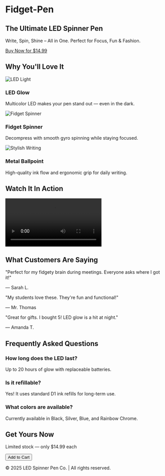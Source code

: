 # Fidget-Pen
<!DOCTYPE html>
<html lang="en">
<head>
  <meta charset="UTF-8" />
  <meta name="viewport" content="width=device-width, initial-scale=1.0" />
  <title>LED Spinner Pen - Decompression Redefined</title>
  <script src="https://cdn.tailwindcss.com"></script>
</head>
<body class="bg-gray-100 text-gray-900">
  <!-- Hero -->
  <section class="bg-gradient-to-r from-indigo-600 to-purple-600 text-white py-20">
    <div class="container mx-auto px-6 text-center">
      <h1 class="text-4xl md:text-6xl font-bold mb-4">The Ultimate LED Spinner Pen</h1>
      <p class="text-xl mb-8">Write, Spin, Shine – All in One. Perfect for Focus, Fun & Fashion.</p>
      <a href="#buy" class="bg-white text-indigo-700 font-semibold px-6 py-3 rounded-full hover:bg-indigo-100">Buy Now for $14.99</a>
    </div>
  </section>

  <!-- Product Features -->
  <section class="py-16 px-6 md:px-20 bg-white">
    <h2 class="text-3xl font-bold text-center mb-12">Why You'll Love It</h2>
    <div class="grid md:grid-cols-3 gap-10 text-center">
      <div>
        <img src="https://cdn-icons-png.flaticon.com/512/854/854894.png" class="w-20 mx-auto mb-4" alt="LED Light" />
        <h3 class="font-semibold text-lg">LED Glow</h3>
        <p>Multicolor LED makes your pen stand out — even in the dark.</p>
      </div>
      <div>
        <img src="https://cdn-icons-png.flaticon.com/512/809/809957.png" class="w-20 mx-auto mb-4" alt="Fidget Spinner" />
        <h3 class="font-semibold text-lg">Fidget Spinner</h3>
        <p>Decompress with smooth gyro spinning while staying focused.</p>
      </div>
      <div>
        <img src="https://cdn-icons-png.flaticon.com/512/2983/2983799.png" class="w-20 mx-auto mb-4" alt="Stylish Writing" />
        <h3 class="font-semibold text-lg">Metal Ballpoint</h3>
        <p>High-quality ink flow and ergonomic grip for daily writing.</p>
      </div>
    </div>
  </section>

  <!-- Demo Section -->
  <section class="py-16 bg-gray-100 text-center">
    <h2 class="text-3xl font-bold mb-6">Watch It In Action</h2>
    <div class="max-w-4xl mx-auto">
      <video class="w-full rounded-xl shadow-lg" controls>
        <source src="demo-video.mp4" type="video/mp4">
        Your browser does not support the video tag.
      </video>
    </div>
  </section>

  <!-- Reviews -->
  <section class="py-16 bg-white">
    <h2 class="text-3xl font-bold text-center mb-10">What Customers Are Saying</h2>
    <div class="grid md:grid-cols-3 gap-8 px-6">
      <div class="bg-gray-50 p-6 rounded-xl shadow">
        <p>"Perfect for my fidgety brain during meetings. Everyone asks where I got it!"</p>
        <p class="mt-2 font-semibold">— Sarah L.</p>
      </div>
      <div class="bg-gray-50 p-6 rounded-xl shadow">
        <p>"My students love these. They're fun and functional!"</p>
        <p class="mt-2 font-semibold">— Mr. Thomas</p>
      </div>
      <div class="bg-gray-50 p-6 rounded-xl shadow">
        <p>"Great for gifts. I bought 5! LED glow is a hit at night."</p>
        <p class="mt-2 font-semibold">— Amanda T.</p>
      </div>
    </div>
  </section>

  <!-- FAQ -->
  <section class="py-16 bg-gray-100">
    <h2 class="text-3xl font-bold text-center mb-10">Frequently Asked Questions</h2>
    <div class="max-w-3xl mx-auto px-6 space-y-6">
      <div>
        <h3 class="font-semibold">How long does the LED last?</h3>
        <p>Up to 20 hours of glow with replaceable batteries.</p>
      </div>
      <div>
        <h3 class="font-semibold">Is it refillable?</h3>
        <p>Yes! It uses standard D1 ink refills for long-term use.</p>
      </div>
      <div>
        <h3 class="font-semibold">What colors are available?</h3>
        <p>Currently available in Black, Silver, Blue, and Rainbow Chrome.</p>
      </div>
    </div>
  </section>

  <!-- Purchase Section -->
  <section id="buy" class="py-16 bg-indigo-700 text-white text-center">
    <h2 class="text-4xl font-bold mb-6">Get Yours Now</h2>
    <p class="text-xl mb-6">Limited stock — only $14.99 each</p>
    <button class="bg-white text-indigo-700 px-8 py-4 rounded-full text-lg font-semibold hover:bg-gray-100">Add to Cart</button>
  </section>

  <!-- Footer -->
  <footer class="py-8 bg-gray-800 text-white text-center">
    <p>&copy; 2025 LED Spinner Pen Co. | All rights reserved.</p>
  </footer>
</body>
</html>
